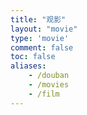 ```yaml
---
title: "观影"
layout: "movie"
type: 'movie'
comment: false
toc: false
aliases:
    - /douban
    - /movies
    - /film
---
```

